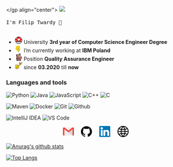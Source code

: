 </gp align="center">
  <img src="https://media.giphy.com/media/MeJgB3yMMwIaHmKD4z/giphy.gif" width="30%">
  <br><br>
  <samp>
    I'm Filip Twardy :wave:
    <br><br>
  </samp>
</p>


- <img alt="GIF" src="https://github.com/deut-erium/deut-erium/blob/master/assets/powerup.gif?raw=1" width="20vw" /> University **3rd year of Computer Science Engineer Degree**
- <img alt="GIF" src="https://github.com/deut-erium/deut-erium/blob/master/assets/wave.gif?raw=1" width="20vw" /> I’m currently working at **IBM Poland**
- <img alt="GIF" src="https://github.com/deut-erium/deut-erium/blob/master/assets/gandalf_parrot.gif?raw=1" width="20vw" /> Position **Quality Assurance Engineer** 
- <img alt="GIF" src="https://github.com/deut-erium/deut-erium/blob/master/assets/headbang.gif?raw=1" width="20vw" /> since **03.2020** till **now**

### Languages and tools

![Python](https://img.shields.io/badge/Python-3776AB?style=flat-square&logo=Python&logoColor=white)
![Java](http://img.shields.io/badge/-Java-007396?style=flat-square&logo=java&logoColor=ffffff&color=red)
![JavaScript](https://img.shields.io/badge/-JavaScript-%23F7DF1C?style=flat-square&logo=javascript&logoColor=000000&labelColor=%23F7DF1C&color=%23FFCE5A)
![C++](http://img.shields.io/badge/-C++-007396?style=flat-square&logo=c++&logoColor=ffffff&color=blue)
![C](http://img.shields.io/badge/-C-007396?style=flat-square&logo=c&logoColor=ffffff&color=9cf)

![Maven](http://img.shields.io/badge/-Maven-1565c0?style=flat-square&logo=apache-maven)
![Docker](https://img.shields.io/badge/-Docker-black?style=flat-square&logo=docker)
![Git](https://img.shields.io/badge/-Git-%23F05032?style=flat-square&logo=git&logoColor=%23ffffff)
![Github](http://img.shields.io/badge/-Github%20-2088FF?style=flat-square&logo=github&logoColor=ffffff)

![IntelliJ IDEA](http://img.shields.io/badge/-IntelliJ%20IDEA-000000?style=flat-square&logo=intellij-idea&logoColor=ffffff)
![VS Code](http://img.shields.io/badge/-VS%20Code-007ACC?style=flat-square&logo=visual-studio-code&logoColor=ffffff)

<p align="center">
 <a href="mailto:filip.twardy.v01@gmail.com"><img src="https://github.com/deut-erium/deut-erium/blob/master/assets/gmail.svg" width="30px" alt="mail"></a> &nbsp; &nbsp;
   <a href="https://github.com/twrdyyy"><img src="https://github.com/deut-erium/deut-erium/blob/master/assets/github.svg" width="30px" alt="mail"></a> &nbsp; &nbsp;
  <a href="https://www.linkedin.com/in/filip-twardy-162209185"><img src="https://github.com/deut-erium/deut-erium/blob/master/assets/linkedin.svg" width="30px" alt="LinkedIn"></a> &nbsp; &nbsp;
  <a href="https://twrdyyy.github.io/portfolio/"><img src="https://github.com/deut-erium/deut-erium/blob/master/assets/site.svg" width="30px" alt="site"></a> &nbsp; &nbsp;
</p>



[![Anurag's github stats](https://github-readme-stats.vercel.app/api?username=twrdyyy)](https://github.com/anuraghazra/github-readme-stats)

[![Top Langs](https://github-readme-stats.vercel.app/api/top-langs/?username=twrdyyy&layout=compact)](https://github.com/anuraghazra/github-readme-stats)
